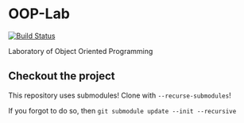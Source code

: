 # OOP-Lab

[![Build Status](https://travis-ci.com/APICe-at-DISI/OOP-Lab.svg?token=gFNEyVkpY7xNqwmKzp7q&branch=master)](https://travis-ci.com/APICe-at-DISI/OOP-Lab)

Laboratory of Object Oriented Programming

## Checkout the project

This repository uses submodules! Clone with ``--recurse-submodules``!

If you forgot to do so, then `git submodule update --init --recursive`
